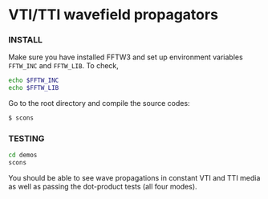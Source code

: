 # VTI/TTI wavefield propagators

### INSTALL
Make sure you have installed FFTW3 and set up environment variables `FFTW_INC` and `FFTW_LIB`. To check, 

```bash
echo $FFTW_INC
echo $FFTW_LIB
```

Go to the root directory and compile the source codes:

```bash
$ scons
```

### TESTING
```bash
cd demos
scons
```

You should be able to see wave propagations in constant VTI and TTI media as well as passing the dot-product tests (all four modes).

